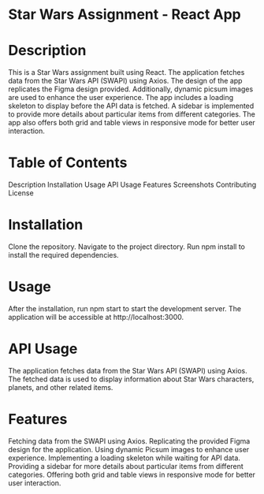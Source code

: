# Star Wars Assignment - React App

# Description
This is a Star Wars assignment built using React. The application fetches data from the Star Wars API (SWAPI) using Axios. The design of the app replicates the Figma design provided. Additionally, dynamic picsum images are used to enhance the user experience. The app includes a loading skeleton to display before the API data is fetched. A sidebar is implemented to provide more details about particular items from different categories. The app also offers both grid and table views in responsive mode for better user interaction.

# Table of Contents
Description
Installation
Usage
API Usage
Features
Screenshots
Contributing
License

# Installation
Clone the repository.
Navigate to the project directory.
Run npm install to install the required dependencies.

# Usage
After the installation, run npm start to start the development server.
The application will be accessible at http://localhost:3000.

# API Usage
The application fetches data from the Star Wars API (SWAPI) using Axios. The fetched data is used to display information about Star Wars characters, planets, and other related items.

# Features
Fetching data from the SWAPI using Axios.
Replicating the provided Figma design for the application.
Using dynamic Picsum images to enhance user experience.
Implementing a loading skeleton while waiting for API data.
Providing a sidebar for more details about particular items from different categories.
Offering both grid and table views in responsive mode for better user interaction.





